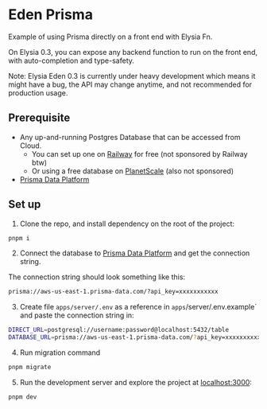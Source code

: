 # Eden Prisma
Example of using Prisma directly on a front end with Elysia Fn.

On Elysia 0.3, you can expose any backend function to run on the front end, with auto-completion and type-safety.

Note: Elysia Eden 0.3 is currently under heavy development which means it might have a bug, the API may change anytime, and not recommended for production usage.

## Prerequisite
- Any up-and-running Postgres Database that can be accessed from Cloud.
    - You can set up one on [Railway](https://railway.app) for free (not sponsored by Railway btw)
    - Or using a free database on [PlanetScale](https://planetscale.com) (also not sponsored)
- [Prisma Data Platform](https://www.prisma.io/data-platform)

## Set up
1. Clone the repo, and install dependency on the root of the project:
```bash
pnpm i
```

2. Connect the database to [Prisma Data Platform](https://www.prisma.io/data-platform) and get the connection string.

The connection string should look something like this:
```bash
prisma://aws-us-east-1.prisma-data.com/?api_key=xxxxxxxxxxx
```

3. Create file `apps/server/.env` as a reference in `apps`/server/.env.example` and paste the connection string in:
```bash
DIRECT_URL=postgresql://username:password@localhost:5432/table
DATABASE_URL=prisma://aws-us-east-1.prisma-data.com/?api_key=xxxxxxxxxxx
```

4. Run migration command
```bash
pnpm migrate
```

5. Run the development server and explore the project at [localhost:3000](http://localhost:3000):
```bash
pnpm dev
```
